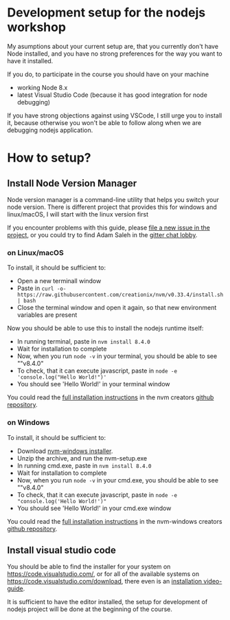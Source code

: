 # Development setup for the nodejs workshop

My asumptions about your current setup are, that you currently don't 
have Node installed, and you have no strong preferences for the way
you want to have it installed.

If you do, to participate in the course you should have on your machine
* working Node 8.x 
* latest Visual Studio Code (because it has good integration for node debugging)

If you have strong objections against using VSCode, I still urge you to install it,
because otherwise you won't be able to follow along when we are debugging nodejs application.

# How to setup?

## Install Node Version Manager

Node version manager is a command-line utility that helps you switch your node version.
There is different project that provides this for windows and linux/macOS, I will start with the linux version first

If you encounter problems with this guide, please [file a new issue in the project](https://github.com/feedhenry/nodeschool/issues/new), or you could try to find Adam Saleh in the [gitter chat lobby](https://gitter.im/fhnodeschool/Lobby).

### on Linux/macOS

To install, it should be sufficient to:
* Open a new terminall window
* Paste in `curl -o- https://raw.githubusercontent.com/creationix/nvm/v0.33.4/install.sh | bash`
* Close the terminal window and open it again, so that new environment variables are present

Now you should be able to use this to install the nodejs runtime itself:
* In running terminal, paste in `nvm install 8.4.0`
* Wait for installation to complete
* Now, when you run `node -v` in your terminal, you should be able to see ""v8.4.0"
* To check, that it can execute javascript, paste in `node -e 'console.log("Hello World!")'`
* You should see 'Hello World!' in your terminal window

You could read the [full installation instructions](https://github.com/creationix/nvm#installation) 
in the nvm creators [github repository](https://github.com/creationix/nvm).

### on Windows

To install, it should be sufficient to:
* Download [nvm-windows installer](https://github.com/coreybutler/nvm-windows/releases/download/1.1.6/nvm-setup.zip).
* Unzip the archive, and run the nvm-setup.exe
* In running cmd.exe, paste in `nvm install 8.4.0`
* Wait for installation to complete
* Now, when you run `node -v` in your cmd.exe, you should be able to see ""v8.4.0"
* To check, that it can execute javascript, paste in `node -e "console.log('Hello World!')"`
* You should see 'Hello World!' in your cmd.exe window

You could read the [full installation instructions](https://github.com/coreybutler/nvm-windows#installation--upgrades) 
in the nvm-windows creators [github repository](https://github.com/coreybutler/nvm-windows).

## Install visual studio code

You should be able to find the installer for your system on https://code.visualstudio.com/,
or for all of the available systems on https://code.visualstudio.com/download,
there even is an [installation video-guide](https://code.visualstudio.com/docs/introvideos/basics).

It is sufficient to have the editor installed, the setup for development of nodejs project
will be done at the beginning of the course.

